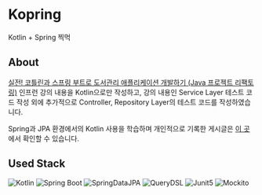 # Kopring
Kotlin + Spring 찍먹

## About
[실전! 코틀린과 스프링 부트로 도서관리 애플리케이션 개발하기 (Java 프로젝트 리팩토링)](https://www.inflearn.com/course/java-to-kotlin-2#) 인프런 강의 내용을 Kotlin으로만 작성하고, 강의 내용인 Service Layer 테스트 코드 작성 외에 추가적으로 Controller, Repository Layer의 테스트 코드를 작성하였습니다.

Spring과 JPA 환경에서의 Kotlin 사용을 학습하며 개인적으로 기록한 게시글은 [이 곳](https://velog.io/@songs4805/Kotlin%EC%9C%BC%EB%A1%9C-JPA-%EC%8D%A8%EB%B3%B4%EA%B8%B0)에서 확인할 수 있습니다.



## Used Stack
![Kotlin](http://img.shields.io/badge/Kotlin-7F52FF?style=flat-square&logo=Kotlin&logoColor=white)
![Spring Boot](http://img.shields.io/badge/Spring%20Boot-6DB33F?style=flat-square&logo=SpringBoot&logoColor=white)
![SpringDataJPA](https://img.shields.io/badge/Spring%20Data%20JPA-6DB33F?style=flat&logo=Spring&logoColor=white)
![QueryDSL](http://img.shields.io/badge/QueryDSL-4479A1?style=flat-square&logo=Hibernate&logoColor=white)
![Junit5](https://img.shields.io/badge/Junit5-25A162?style=flat&logo=Junit5&logoColor=white)
![Mockito](https://img.shields.io/badge/Mockito-25A162?style=flat&logo=Junit5&logoColor=white)
